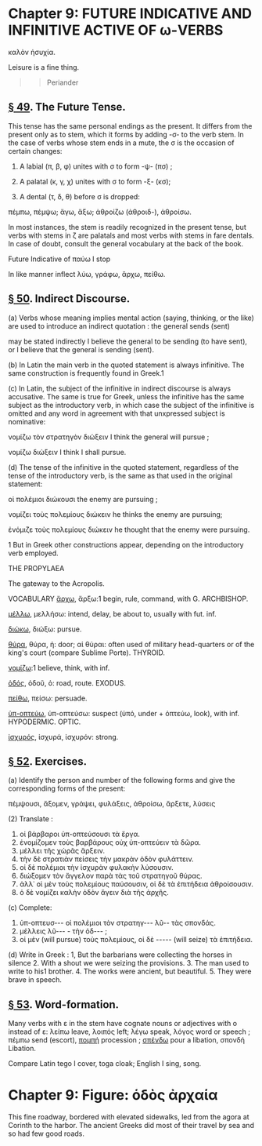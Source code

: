 # Chapter 9: FUTURE INDICATIVE AND INFINITIVE ACTIVE OF ω-VERBS


<quote>καλὸν ἡσυχία.

<quote>Leisure is a fine thing.

>> Periander



## [§ 49](#para49). The Future Tense.


This tense has the same personal endings as the present. It differs from the present only as to stem, which it forms by adding -σ- to the verb stem. In the case of verbs whose stem ends in a mute, the σ is the occasion of certain changes:

1. A labial (π, β, φ) unites with σ to form -ψ- (πσ) ;

2. A palatal (κ, γ, χ) unites with σ to form -ξ- (κσ);

3. A dental (τ, δ, θ) before σ is dropped:

πέμπω, πέμψω;
ἄγω, ἄξω;
ἀθροίζω (ἀθροιδ-), ἀθροίσω.

In most instances, the stem is readily recognized in the
present tense, but verbs with stems in ζ are palatals and most verbs with stems in fare dentals. In case of doubt, consult the general vocabulary at the back of the book.

Future Indicative of παύω I stop

In like manner inflect λύω, γράφω, ἄρχω, πείθω.

## [§ 50](#para50). Indirect Discourse.


(a) Verbs whose meaning implies mental action (saying, thinking, or the like) are used to introduce an indirect quotation : the general sends (sent)

<pb n="27"/>

may be stated indirectly
I believe the general to be sending
(to have sent), or
I believe that the general is sending (sent).

(b) In Latin the main verb in the quoted statement
is always infinitive. The same construction is frequently found in Greek.1

(c) In Latin, the subject of the infinitive in
indirect discourse is always accusative. The
same is true for Greek,
unless the infinitive has
the same subject as the
introductory verb, in
which case the subject
of the infinitive is omitted and any word in
agreement with that unxpressed subject is nominative:

νομίζω τὸν στρατηγὸν διώξειν
I think the general will pursue ;

νομίζω διώξειν
I think I shall pursue.

(d) The tense of the
infinitive in the quoted statement, regardless of the tense of the introductory verb, is the same as that used in the original statement:

οἱ πολέμιοι διώκουσι
the enemy are pursuing ;

νομίζει τοὺς πολεμίους διώκειν
he thinks the enemy are pursuing;

ἐνόμιζε τοὺς πολεμίους διώκειν
he thought that the enemy were pursuing.

1 But in Greek other constructions appear, depending on the introductory verb employed.

THE PROPYLAEA

The gateway to the Acropolis.


<pb n="28"/>

<div type="textpart" subtype="para" n="51">


VOCABULARY
[ἄρχω](https://github.com/gregorycrane/CrosbySchaeffer2.0/tree/main/chaps/vocpassages/ἄρχω.md), ἄρξω:1 begin, rule, command,  with G. ARCHBISHOP.

[μέλλω](https://github.com/gregorycrane/CrosbySchaeffer2.0/tree/main/chaps/vocpassages/μέλλω.md), μελλήσω: intend, delay, be about to, usually with fut. inf.

[διώκω](https://github.com/gregorycrane/CrosbySchaeffer2.0/tree/main/chaps/vocpassages/διώκω.md), διώξω: pursue.

[θύρα](https://github.com/gregorycrane/CrosbySchaeffer2.0/tree/main/chaps/vocpassages/θύρα.md), θύρα, ἡ: door; αἱ θύραι: often used of military head-quarters or of the king's court (compare Sublime Porte). THYROID.

[νομίζω](https://github.com/gregorycrane/CrosbySchaeffer2.0/tree/main/chaps/vocpassages/νομίζω.md):1 believe, think, with inf.

[ὁδός](https://github.com/gregorycrane/CrosbySchaeffer2.0/tree/main/chaps/vocpassages/ὁδός.md), ὁδοῦ, ὁ: road, route. EXODUS.

[πείθω](https://github.com/gregorycrane/CrosbySchaeffer2.0/tree/main/chaps/vocpassages/πείθω.md), πείσω: persuade.

[ὑπ-οπτεύω](https://github.com/gregorycrane/CrosbySchaeffer2.0/tree/main/chaps/vocpassages/ὑπ-οπτεύω.md), ὑπ-οπτεύσω: suspect (ὑπό, under + ὀπτεύω, look), with inf. HYPODERMIC. OPTIC.

[ἰσχυρός](https://github.com/gregorycrane/CrosbySchaeffer2.0/tree/main/chaps/vocpassages/ἰσχυρός.md), ἰσχυρά, ἰσχυρόν: strong. 

## [§ 52](#para52). Exercises.




(a) Identify the person and number of the following forms and give the corresponding forms of the present:

πέμψουσι,
ἄξομεν,
γράψει,
φυλάξεις,
ἀθροίσω,
ἄρξετε,
λύσεις

(2) Translate :

1. οἱ βάρβαροι ὑπ-οπτεύσουσι τὰ ἔργα.
2. ἐνομίζομεν τοὺς βαρβάρους οὐχ ὑπ-οπτεύειν τὰ δῶρα.
3. μέλλει τῆς χώρᾶς ἄρξειν.
4. τὴν δὲ στρατιὰν πείσεις τὴν μακρὰν ὁδὸν φυλάττειν.
5. οἱ δὲ πολέμιοι τὴν ἰσχυρὰν φυλακὴν λύσουσιν.
6. διώξομεν τὸν ἄγγελον παρὰ τὰς τοῦ στρατηγοῦ θύρας.
7. ἀλλ᾽ οἱ μὲν τοὺς πολεμίους παύσουσιν, οἱ δὲ τὰ ἐπιτήδεια ἀθροίσουσιν.
8. ὁ δὲ νομίζει καλὴν ὁδὸν ἄγειν διὰ τῆς ἀρχῆς.

(c) Complete:

1. ὑπ-οπτευσ--- οἱ πολέμιοι τὸν στρατηγ--- λῦ-- τὰς σπονδάς.
2. μέλλεις λῦ--- - τὴν ὁδ--- ;
3. οἱ μὲν (will pursue) τοὺς πολεμίους, οἱ δὲ -----  (will seize) τὰ ἐπιτήδεια.

<pb n="29"/>

(d) Write in Greek :
1, But the barbarians were collecting the horses in silence
2. With a shout we were seizing the provisions.
3. The man used to write to his1 brother.
4. The works were ancient, but beautiful.
5. They were brave in speech.





## [§ 53](#para53). Word-formation.


Many verbs with ε in the stem
have cognate nouns or adjectives with ο instead of ε:
λείπω leave, λοιπός left;
λέγω speak, λόγος word or speech ;
πέμπω send (escort), [πομπή](https://github.com/gregorycrane/CrosbySchaeffer2.0/tree/main/chaps/vocpassages/πομπή.md) procession ;
[σπένδω](https://github.com/gregorycrane/CrosbySchaeffer2.0/tree/main/chaps/vocpassages/σπένδω.md) pour a libation, σπονδή Libation.

Compare Latin tego I cover, toga cloak; English I sing, song.





# Chapter 9: Figure: ὁδὸς ἀρχαία


This fine roadway, bordered with elevated sidewalks, led from the agora
at Corinth to the harbor. The ancient Greeks did most of their travel by sea
and so had few good roads.



<pb n="30"/>




